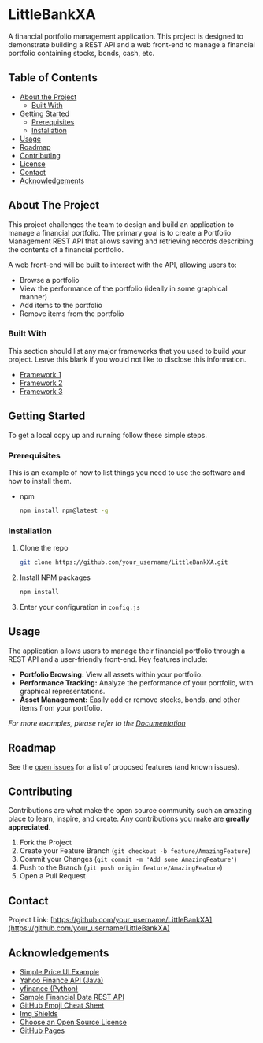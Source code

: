 # LittleBankXA

A financial portfolio management application. This project is designed to demonstrate building a REST API and a web front-end to manage a financial portfolio containing stocks, bonds, cash, etc.

## Table of Contents

* [About the Project](#about-the-project)
  * [Built With](#built-with)
* [Getting Started](#getting-started)
  * [Prerequisites](#prerequisites)
  * [Installation](#installation)
* [Usage](#usage)
* [Roadmap](#roadmap)
* [Contributing](#contributing)
* [License](#license)
* [Contact](#contact)
* [Acknowledgements](#acknowledgements)

## About The Project

This project challenges the team to design and build an application to manage a financial portfolio. The primary goal is to create a Portfolio Management REST API that allows saving and retrieving records describing the contents of a financial portfolio.

A web front-end will be built to interact with the API, allowing users to:
*   Browse a portfolio
*   View the performance of the portfolio (ideally in some graphical manner)
*   Add items to the portfolio
*   Remove items from the portfolio

### Built With

This section should list any major frameworks that you used to build your project. Leave this blank if you would not like to disclose this information.

*   [Framework 1](https://example.com)
*   [Framework 2](https://example.com)
*   [Framework 3](https://example.com)

## Getting Started

To get a local copy up and running follow these simple steps.

### Prerequisites

This is an example of how to list things you need to use the software and how to install them.
*   npm
    ```sh
    npm install npm@latest -g
    ```

### Installation

1.  Clone the repo
    ```sh
    git clone https://github.com/your_username/LittleBankXA.git
    ```
2.  Install NPM packages
    ```sh
    npm install
    ```
3.  Enter your configuration in `config.js`

## Usage

The application allows users to manage their financial portfolio through a REST API and a user-friendly front-end. Key features include:

*   **Portfolio Browsing:** View all assets within your portfolio.
*   **Performance Tracking:** Analyze the performance of your portfolio, with graphical representations.
*   **Asset Management:** Easily add or remove stocks, bonds, and other items from your portfolio.

_For more examples, please refer to the [Documentation](https://example.com)_

## Roadmap

See the [open issues](https://github.com/your_username/LittleBankXA/issues) for a list of proposed features (and known issues).

## Contributing

Contributions are what make the open source community such an amazing place to learn, inspire, and create. Any contributions you make are **greatly appreciated**.

1.  Fork the Project
2.  Create your Feature Branch (`git checkout -b feature/AmazingFeature`)
3.  Commit your Changes (`git commit -m 'Add some AmazingFeature'`)
4.  Push to the Branch (`git push origin feature/AmazingFeature`)
5.  Open a Pull Request


## Contact

Project Link: [https://github.com/your_username/LittleBankXA](https://github.com/your_username/LittleBankXA)

## Acknowledgements

*   [Simple Price UI Example](https://bitbucket.org/fcallaly/simple-price-ui)
*   [Yahoo Finance API (Java)](https://github.com/sstrickx/yahoofinance-api)
*   [yfinance (Python)](https://pypi.org/project/yfinance/)
*   [Sample Financial Data REST API](https://c4rm9elh30.execute-api.us-east-1.amazonaws.com/default/cachedPriceData?ticker=TSLA)
*   [GitHub Emoji Cheat Sheet](https://www.webpagefx.com/tools/emoji-cheat-sheet)
*   [Img Shields](https://shields.io)
*   [Choose an Open Source License](https://choosealicense.com)
*   [GitHub Pages](https://pages.github.com)

<!-- MARKDOWN LINKS & IMAGES -->
[contributors-shield]: https://img.shields.io/github/contributors/your_username/LittleBankXA.svg?style=for-the-badge
[contributors-url]: https://github.com/your_username/LittleBankXA/graphs/contributors
[forks-shield]: https://img.shields.io/github/forks/your_username/LittleBankXA.svg?style=for-the-badge
[forks-url]: https://github.com/your_username/LittleBankXA/network/members
[stars-shield]: https://img.shields.io/github/stars/your_username/LittleBankXA.svg?style=for-the-badge
[stars-url]: https://github.com/your_username/LittleBankXA/stargazers
[issues-shield]: https://img.shields.io/github/issues/your_username/LittleBankXA.svg?style=for-the-badge
[issues-url]: https://github.com/your_username/LittleBankXA/issues
[license-shield]: https://img.shields.io/github/license/your_username/LittleBankXA.svg?style=for-the-badge
[license-url]: https://github.com/your_username/LittleBankXA/blob/master/LICENSE.txt
